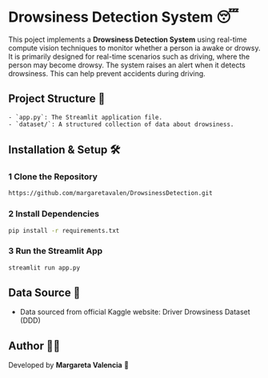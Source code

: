 # Drowsiness Detection System 😴

This poject implements a **Drowsiness Detection System** using real-time compute vision techniques to monitor whether a person ia awake or drowsy. 
It is primarily designed for real-time scenarios such as driving, where the person may become drowsy. 
The system raises an alert when it detects drowsiness. This can help prevent accidents during driving.

## Project Structure 📂   
```
- `app.py`: The Streamlit application file.
- `dataset/`: A structured collection of data about drowsiness.
```

## Installation & Setup 🛠 

### 1️ Clone the Repository  
```bash
https://github.com/margaretavalen/DrowsinessDetection.git
```
### 2️ Install Dependencies  
```bash
pip install -r requirements.txt
```
### 3️ Run the Streamlit App  
```bash
streamlit run app.py
```


## Data Source 🎯
- Data sourced from official Kaggle website: Driver Drowsiness Dataset (DDD)



## Author 👨‍💻 
Developed by **Margareta Valencia** 💅	 


